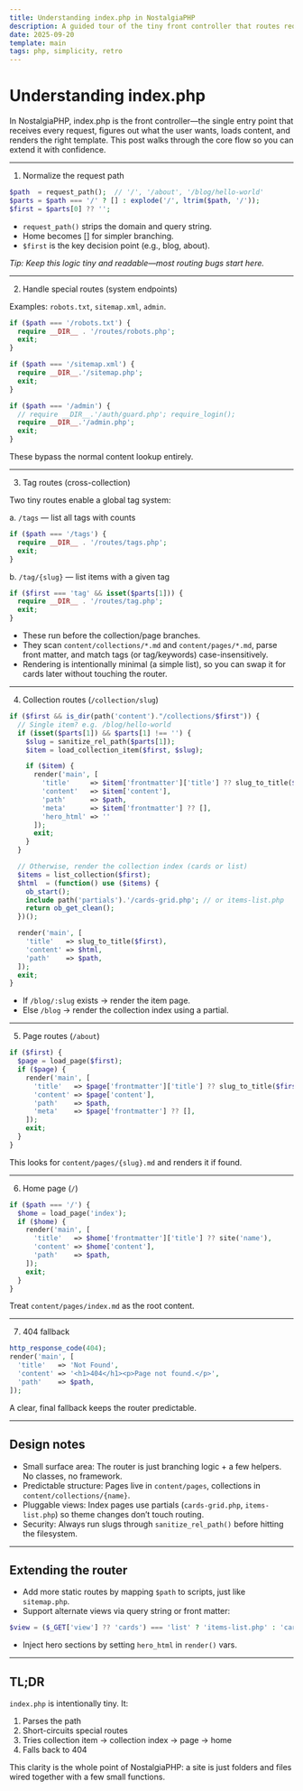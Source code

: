 ```yaml
---
title: Understanding index.php in NostalgiaPHP
description: A guided tour of the tiny front controller that routes requests, loads content, and renders templates.
date: 2025-09-20
template: main
tags: php, simplicity, retro
---
```

# Understanding index.php

In NostalgiaPHP, index.php is the front controller—the single entry point that receives every request, figures out what the user wants, loads content, and renders the right template. This post walks through the core flow so you can extend it with confidence.

---

1. Normalize the request path

```php
$path  = request_path();  // '/', '/about', '/blog/hello-world'
$parts = $path === '/' ? [] : explode('/', ltrim($path, '/'));
$first = $parts[0] ?? '';
```
- `request_path()` strips the domain and query string.
- Home becomes [] for simpler branching.
- `$first` is the key decision point (e.g., blog, about).

*Tip: Keep this logic tiny and readable—most routing bugs start here.*

---

2. Handle special routes (system endpoints)

Examples: `robots.txt`, `sitemap.xml`, `admin`.

```php
if ($path === '/robots.txt') {
  require __DIR__ . '/routes/robots.php';
  exit;
}

if ($path === '/sitemap.xml') {
  require __DIR__.'/sitemap.php';
  exit;
}

if ($path === '/admin') {
  // require __DIR__.'/auth/guard.php'; require_login();
  require __DIR__.'/admin.php';
  exit;
}
```

These bypass the normal content lookup entirely.

---

3. Tag routes (cross-collection)

Two tiny routes enable a global tag system:

a. `/tags` — list all tags with counts

```php
if ($path === '/tags') {
  require __DIR__ . '/routes/tags.php';
  exit;
}
```
b. `/tag/{slug}` — list items with a given tag

```php
if ($first === 'tag' && isset($parts[1])) {
  require __DIR__ . '/routes/tag.php';
  exit;
}
```
- These run before the collection/page branches.
- They scan `content/collections/*.md` and `content/pages/*.md`, parse front matter, and match tags (or tag/keywords) case-insensitively.
- Rendering is intentionally minimal (a simple list), so you can swap it for cards later without touching the router.

---

4. Collection routes (`/collection/slug`)

```php
if ($first && is_dir(path('content')."/collections/$first")) {
  // Single item? e.g. /blog/hello-world
  if (isset($parts[1]) && $parts[1] !== '') {
    $slug = sanitize_rel_path($parts[1]);
    $item = load_collection_item($first, $slug);

    if ($item) {
      render('main', [
        'title'     => $item['frontmatter']['title'] ?? slug_to_title($slug),
        'content'   => $item['content'],
        'path'      => $path,
        'meta'      => $item['frontmatter'] ?? [],
        'hero_html' => ''
      ]);
      exit;
    }
  }

  // Otherwise, render the collection index (cards or list)
  $items = list_collection($first);
  $html  = (function() use ($items) {
    ob_start();
    include path('partials').'/cards-grid.php'; // or items-list.php
    return ob_get_clean();
  })();

  render('main', [
    'title'   => slug_to_title($first),
    'content' => $html,
    'path'    => $path,
  ]);
  exit;
}
```
- If `/blog/:slug` exists → render the item page.
- Else `/blog` → render the collection index using a partial.

---

5. Page routes (`/about`)

```php
if ($first) {
  $page = load_page($first);
  if ($page) {
    render('main', [
      'title'   => $page['frontmatter']['title'] ?? slug_to_title($first),
      'content' => $page['content'],
      'path'    => $path,
      'meta'    => $page['frontmatter'] ?? [],
    ]);
    exit;
  }
}
```

This looks for `content/pages/{slug}.md` and renders it if found.

---

6. Home page (`/`)

```php
if ($path === '/') {
  $home = load_page('index');
  if ($home) {
    render('main', [
      'title'   => $home['frontmatter']['title'] ?? site('name'),
      'content' => $home['content'],
      'path'    => $path,
    ]);
    exit;
  }
}
```
Treat `content/pages/index.md` as the root content.

---

7. 404 fallback

```php
http_response_code(404);
render('main', [
  'title'   => 'Not Found',
  'content' => '<h1>404</h1><p>Page not found.</p>',
  'path'    => $path,
]);
```
A clear, final fallback keeps the router predictable.

---

## Design notes
- Small surface area: The router is just branching logic + a few helpers. No classes, no framework.
- Predictable structure: Pages live in `content/pages`, collections in `content/collections/{name}`.
- Pluggable views: Index pages use partials (`cards-grid.php`, `items-list.php`) so theme changes don’t touch routing.
- Security: Always run slugs through `sanitize_rel_path()` before hitting the filesystem.

---

## Extending the router
- Add more static routes by mapping `$path` to scripts, just like `sitemap.php`.
- Support alternate views via query string or front matter:

```php
$view = ($_GET['view'] ?? 'cards') === 'list' ? 'items-list.php' : 'cards-grid.php';
```

- Inject hero sections by setting `hero_html` in `render()` vars.

---

## TL;DR

`index.php` is intentionally tiny. It:
1. Parses the path
2.	Short-circuits special routes
3.	Tries collection item → collection index → page → home
4.	Falls back to 404

This clarity is the whole point of NostalgiaPHP: a site is just folders and files wired together with a few small functions.